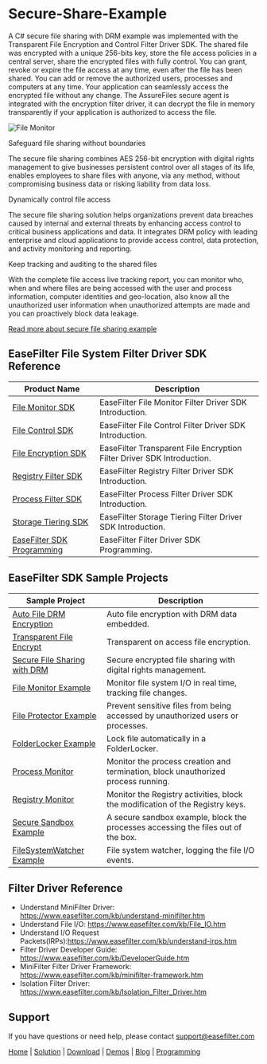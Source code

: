 # Secure-Share-Example
 A C# secure file sharing with DRM example was implemented with the Transparent File Encryption and Control Filter Driver SDK. The shared file was encrypted with a unique 256-bits key, store the file access policies in a central server, share the encrypted files with fully control. You can grant, revoke or expire the file access at any time, even after the file has been shared. You can add or remove the authorized users, processes and computers at any time. Your application can seamlessly access the encrypted file without any change. The AssureFiles secure agent is integrated with the encryption filter driver, it can decrypt the file in memory transparently if your application is authorized to access the file.
 
![File Monitor](https://www.easefilter.com/Images/SecureSharing.png)

Safeguard file sharing without boundaries

The secure file sharing combines AES 256-bit encryption with digital rights management to give businesses persistent control over all stages of its life, enables employees to share files with anyone, via any method, without compromising business data or risking liability from data loss.

Dynamically control file access

The secure file sharing solution helps organizations prevent data breaches caused by internal and external threats by enhancing access control to critical business applications and data. It integrates DRM policy with leading enterprise and cloud applications to provide access control, data protection, and activity monitoring and reporting.

Keep tracking and auditing to the shared files

With the complete file access live tracking report, you can monitor who, when and where files are being accessed with the user and process information, computer identities and geo-location, also know all the unauthorized user information when unauthorized attempts are made and you can proactively block data leakage.

[Read more about secure file sharing example](https://www.easefilter.com/Forums_Files/AssureFiles_Secure_File_Sharing.htm)

## EaseFilter File System Filter Driver SDK Reference
| Product Name | Description |
| --- | --- |
| [File Monitor SDK](https://www.easefilter.com/kb/file-monitor-filter-driver-sdk.htm) | EaseFilter File Monitor Filter Driver SDK Introduction. |
| [File Control SDK](https://www.easefilter.com/kb/file-control-file-security-sdk.htm) | EaseFilter File Control Filter Driver SDK Introduction. |
| [File Encryption SDK](https://www.easefilter.com/kb/transparent-file-encryption-filter-driver-sdk.htm) | EaseFilter Transparent File Encryption Filter Driver SDK Introduction. |
| [Registry Filter SDK](https://www.easefilter.com/kb/registry-filter-drive-sdk.htm) | EaseFilter Registry Filter Driver SDK Introduction. |
| [Process Filter SDK](https://www.easefilter.com/kb/process-filter-driver-sdk.htm) | EaseFilter Process Filter Driver SDK Introduction. |
| [Storage Tiering SDK](https://www.easefilter.com/cloud/storage-tiering-sdk.htm) | EaseFilter Storage Tiering Filter Driver SDK Introduction. |
| [EaseFilter SDK Programming](https://www.easefilter.com/kb/programming.htm) | EaseFilter Filter Driver SDK Programming. |

## EaseFilter SDK Sample Projects
| Sample Project | Description |
| --- | --- |
| [Auto File DRM Encryption](https://www.easefilter.com/kb/auto-file-drm-encryption-tool.htm) | Auto file encryption with DRM data embedded. |
| [Transparent File Encrypt](https://www.easefilter.com/kb/AutoFileEncryption.htm) | Transparent on access file encryption. |
| [Secure File Sharing with DRM](https://www.easefilter.com/kb/DRM_Secure_File_Sharing.htm) | Secure encrypted file sharing with digital rights management. |
| [File Monitor Example](https://www.easefilter.com/kb/file-monitor-demo.htm) | Monitor file system I/O in real time, tracking file changes. |
| [File Protector Example](https://www.easefilter.com/kb/file-protector-demo.htm) | Prevent sensitive files from being accessed by unauthorized users or processes. |
| [FolderLocker Example](https://www.easefilter.com/kb/FolderLocker.htm) | Lock file automatically in a FolderLocker. |
| [Process Monitor](https://www.easefilter.com/kb/Process-Monitor.htm) | Monitor the process creation and termination, block unauthorized process running. |
| [Registry Monitor](https://www.easefilter.com/kb/RegMon.htm) | Monitor the Registry activities, block the modification of the Registry keys. |
| [Secure Sandbox Example](https://www.easefilter.com/kb/Secure-Sandbox.htm) |A secure sandbox example, block the processes accessing the files out of the box. |
| [FileSystemWatcher Example](https://www.easefilter.com/kb/FileSystemWatcher.htm) | File system watcher, logging the file I/O events. |

## Filter Driver Reference

* Understand MiniFilter Driver: https://www.easefilter.com/kb/understand-minifilter.htm
* Understand File I/O: https://www.easefilter.com/kb/File_IO.htm
* Understand I/O Request Packets(IRPs):https://www.easefilter.com/kb/understand-irps.htm
* Filter Driver Developer Guide: https://www.easefilter.com/kb/DeveloperGuide.htm
* MiniFilter Filter Driver Framework: https://www.easefilter.com/kb/minifilter-framework.htm
* Isolation Filter Driver: https://www.easefilter.com/kb/Isolation_Filter_Driver.htm

## Support
If you have questions or need help, please contact support@easefilter.com 

[Home](https://www.easefilter.com/) | [Solution](https://www.easefilter.com/solutions.htm) | [Download](https://www.easefilter.com/download.htm) | [Demos](https://www.easefilter.com/online-fileio-test.aspx) | [Blog](https://blog.easefilter.com/) | [Programming](https://www.easefilter.com/kb/programming.htm)

